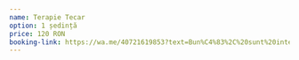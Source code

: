 ```yaml
---
name: Terapie Tecar
option: 1 ședință
price: 120 RON
booking-link: https://wa.me/40721619853?text=Bun%C4%83%2C%20sunt%20interesat%C4%83%20de%20medical%20procedura%20%22Terapie%20Tecar%201%20%C8%99edin%C8%9B%C4%83%20120%20RON%22
---
```

